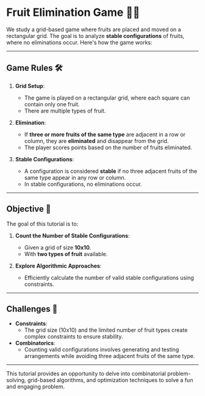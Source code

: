 # Fruit Elimination Game 🍎🍊

We study a grid-based game where fruits are placed and moved on a rectangular grid. The goal is to analyze **stable configurations** of fruits, where no eliminations occur. Here's how the game works:

---

## Game Rules 🛠️

1. **Grid Setup**:
   - The game is played on a rectangular grid, where each square can contain only one fruit.
   - There are multiple types of fruit.

2. **Elimination**:
   - If **three or more fruits of the same type** are adjacent in a row or column, they are **eliminated** and disappear from the grid.
   - The player scores points based on the number of fruits eliminated.

3. **Stable Configurations**:
   - A configuration is considered **stable** if no three adjacent fruits of the same type appear in any row or column.
   - In stable configurations, no eliminations occur.

---

## Objective 🎯

The goal of this tutorial is to:
1. **Count the Number of Stable Configurations**:
   - Given a grid of size **10x10**.
   - With **two types of fruit** available.
   
2. **Explore Algorithmic Approaches**:
   - Efficiently calculate the number of valid stable configurations using constraints.

---

## Challenges 🚧

- **Constraints**:
  - The grid size (10x10) and the limited number of fruit types create complex constraints to ensure stability.
- **Combinatorics**:
  - Counting valid configurations involves generating and testing arrangements while avoiding three adjacent fruits of the same type.

---

This tutorial provides an opportunity to delve into combinatorial problem-solving, grid-based algorithms, and optimization techniques to solve a fun and engaging problem.

